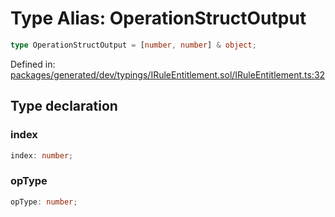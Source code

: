 # Type Alias: OperationStructOutput

```ts
type OperationStructOutput = [number, number] & object;
```

Defined in: [packages/generated/dev/typings/IRuleEntitlement.sol/IRuleEntitlement.ts:32](https://github.com/towns-protocol/towns/blob/0db1fd0ac7258e8db8cedfb6183e8eade8284fa1/packages/generated/dev/typings/IRuleEntitlement.sol/IRuleEntitlement.ts#L32)

## Type declaration

### index

```ts
index: number;
```

### opType

```ts
opType: number;
```
